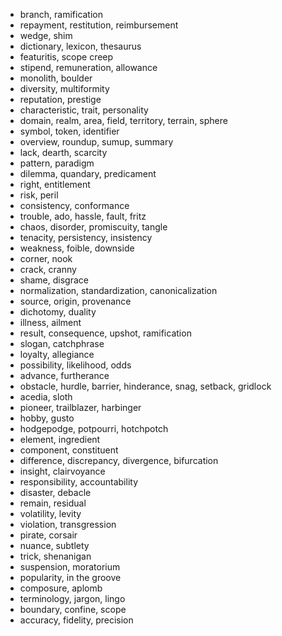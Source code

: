 
- branch, ramification
- repayment, restitution, reimbursement
- wedge, shim
- dictionary, lexicon, thesaurus
- featuritis, scope creep
- stipend, remuneration, allowance
- monolith, boulder
- diversity, multiformity
- reputation, prestige
- characteristic, trait, personality
- domain, realm, area, field, territory, terrain, sphere
- symbol, token, identifier
- overview, roundup, sumup, summary
- lack, dearth, scarcity
- pattern, paradigm
- dilemma, quandary, predicament
- right, entitlement
- risk, peril
- consistency, conformance
- trouble, ado, hassle, fault, fritz
- chaos, disorder, promiscuity, tangle
- tenacity, persistency, insistency
- weakness, foible, downside
- corner, nook
- crack, cranny
- shame, disgrace
- normalization, standardization, canonicalization
- source, origin, provenance
- dichotomy, duality
- illness, ailment
- result, consequence, upshot, ramification
- slogan, catchphrase
- loyalty, allegiance
- possibility, likelihood, odds
- advance, furtherance
- obstacle, hurdle, barrier, hinderance, snag, setback, gridlock
- acedia, sloth
- pioneer, trailblazer, harbinger
- hobby, gusto
- hodgepodge, potpourri, hotchpotch
- element, ingredient
- component, constituent
- difference, discrepancy, divergence, bifurcation
- insight, clairvoyance
- responsibility, accountability
- disaster, debacle
- remain, residual
- volatility, levity
- violation, transgression
- pirate, corsair
- nuance, subtlety
- trick, shenanigan
- suspension, moratorium
- popularity, in the groove
- composure, aplomb
- terminology, jargon, lingo
- boundary, confine, scope
- accuracy, fidelity, precision
